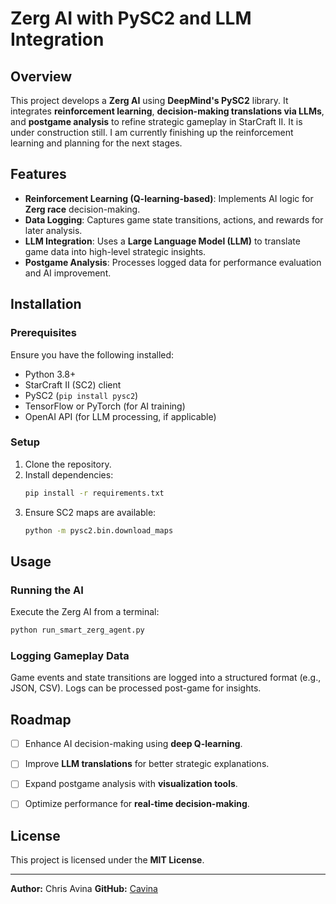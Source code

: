# Zerg AI with PySC2 and LLM Integration

## Overview
This project develops a **Zerg AI** using **DeepMind's PySC2** library. It integrates **reinforcement learning**, **decision-making translations via LLMs**, and **postgame analysis** to refine strategic gameplay in StarCraft II. It is under construction still. I am currently finishing up the reinforcement learning and planning for the next stages.

## Features
- **Reinforcement Learning (Q-learning-based)**: Implements AI logic for **Zerg race** decision-making.
- **Data Logging**: Captures game state transitions, actions, and rewards for later analysis.
- **LLM Integration**: Uses a **Large Language Model (LLM)** to translate game data into high-level strategic insights.
- **Postgame Analysis**: Processes logged data for performance evaluation and AI improvement.

## Installation
### Prerequisites
Ensure you have the following installed:
- Python 3.8+
- StarCraft II (SC2) client
- PySC2 (`pip install pysc2`)
- TensorFlow or PyTorch (for AI training)
- OpenAI API (for LLM processing, if applicable)

### Setup
1. Clone the repository.
2. Install dependencies:
   ```bash
   pip install -r requirements.txt
   ```
3. Ensure SC2 maps are available:
   ```bash
   python -m pysc2.bin.download_maps
   ```

## Usage
### Running the AI
Execute the Zerg AI from a terminal:
```bash
python run_smart_zerg_agent.py
```

### Logging Gameplay Data
Game events and state transitions are logged into a structured format (e.g., JSON, CSV). Logs can be processed post-game for insights.


## Roadmap
- [ ] Enhance AI decision-making using **deep Q-learning**.
- [ ] Improve **LLM translations** for better strategic explanations.
- [ ] Expand postgame analysis with **visualization tools**.
- [ ] Optimize performance for **real-time decision-making**.


## License
This project is licensed under the **MIT License**.

---
**Author:** Chris Avina
**GitHub:** [Cavina](https://github.com/Cavina)
